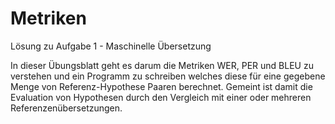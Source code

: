 # Metriken

Lösung zu Aufgabe 1 - Maschinelle Übersetzung 

In dieser Übungsblatt geht es darum die Metriken WER, PER und BLEU zu verstehen und ein Programm zu schreiben welches diese für eine gegebene Menge von Referenz-Hypothese Paaren berechnet. Gemeint ist damit die Evaluation von Hypothesen durch den Vergleich mit einer oder mehreren Referenzenübersetzungen.

 
